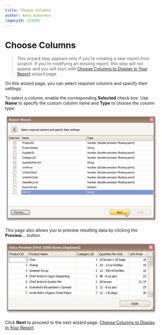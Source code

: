 ```yaml
---
title: Choose Columns
author: Anna Gubareva
legacyId: 115592
---
```

# Choose Columns
> This wizard step appears only if you're creating a new report from scratch. If you're modifying an existing report, this step will not appear and you will start with [Choose Columns to Display in Your Report](../choose-columns-to-display-in-your-report.md) wizard page.

On this wizard page, you can select required columns and specify their settings.

To select a column, enable the corresponding **Selected** check box. Use **Name** to specify the custom column name and **Type** to choose the column type.

![RD_ReportWizard_Excel_ChooseColumns](../../../../../../images/img122102.png)

This page also allows you to preview resulting data by clicking the **Preview...** button.

![RD_ReportWizard_Excel_DataPreview](../../../../../../images/img122103.png)

Click **Next** to proceed to the next wizard page: [Choose Columns to Display in Your Report](../choose-columns-to-display-in-your-report.md).